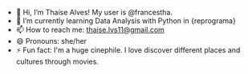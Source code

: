 - 👋 Hi, I’m Thaíse Alves! My user is @francestha.
- 🌱 I’m currently learning Data Analysis with Python in {reprograma}
- 📫 How to reach me: thaise.lvs11@gmail.com
- 😄 Pronouns: she/her
- ⚡ Fun fact: I'm a huge cinephile. I love discover different places and cultures through movies.

<!---
francestha/francestha is a ✨ special ✨ repository because its `README.md` (this file) appears on your GitHub profile.
You can click the Preview link to take a look at your changes.
--->
